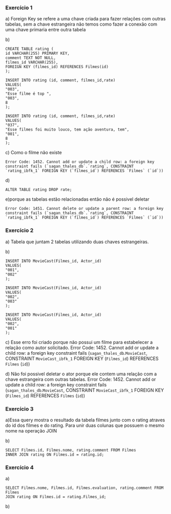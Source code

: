 
### Exercício 1
a) Foreign Key se refere a uma chave criada para fazer relações com outras tabelas, sem a chave estrangeira não temos como fazer a conexão com uma chave primaria entre outra tabela

b)
```
CREATE TABLE rating (
id VARCHAR(255) PRIMARY KEY,
comment TEXT NOT NULL,
filmes_id VARCHAR(255),
FOREIGN KEY (filmes_id) REFERENCES Filmes(id)
);

INSERT INTO rating (id, comment, filmes_id,rate)
VALUES(
"003",
"Esse filme é top ",
"003",
8
);

INSERT INTO rating (id, comment, filmes_id,rate)
VALUES(
"037",
"Esse filmes foi muito louco, tem ação aventura, tem",
"001",
8
);

```

c) Como o filme não existe  
```
Error Code: 1452. Cannot add or update a child row: a foreign key constraint fails (`sagan_thales_db`.`rating`, CONSTRAINT `rating_ibfk_1` FOREIGN KEY (`filmes_id`) REFERENCES `Filmes` (`id`))

```
d) 
```
ALTER TABLE rating DROP rate;
```

e)porque as tabelas estão relacionadas então não é possivel deletar
```
Error Code: 1451. Cannot delete or update a parent row: a foreign key constraint fails (`sagan_thales_db`.`rating`, CONSTRAINT `rating_ibfk_1` FOREIGN KEY (`filmes_id`) REFERENCES `Filmes` (`id`))
```

### Exercício 2
a) Tabela que juntam 2 tabelas utilizando duas chaves estrangeiras.

b)
```
INSERT INTO MovieCast(Filmes_id, Actor_id)
VALUES(
"001",
"002"
);

INSERT INTO MovieCast(Filmes_id, Actor_id)
VALUES(
"002",
"003"
);

INSERT INTO MovieCast(Filmes_id, Actor_id)
VALUES(
"002",
"001"
);
```
c) Esse erro foi criado porque não possui um filme para estabelecer a relação como autor solicitado.
Error Code: 1452. Cannot add or update a child row: a foreign key constraint fails (`sagan_thales_db`.`MovieCast`, CONSTRAINT `MovieCast_ibfk_1` FOREIGN KEY (`Filmes_id`) REFERENCES `Filmes` (`id`))

d) Não foi possivel deletar o ator porque ele contem uma relação com a chave estrangeira com outras tabelas.
Error Code: 1452. Cannot add or update a child row: a foreign key constraint fails (`sagan_thales_db`.`MovieCast`, CONSTRAINT `MovieCast_ibfk_1` FOREIGN KEY (`Filmes_id`) REFERENCES `Filmes` (`id`))

### Exercício 3
a)Essa query mostra o resultado da tabela filmes junto com o rating atraves do id dos filmes e do rating.
Para unir duas colunas que possuem o mesmo nome na operação JOIN

b)
```
SELECT Filmes.id, Filmes.nome, rating.comment FROM Filmes 
INNER JOIN rating ON Filmes.id = rating.id;
```

### Exercício 4
a)
```
SELECT Filmes.nome, Filmes.id, Filmes.evaluation, rating.comment FROM Filmes
JOIN rating ON Filmes.id = rating.Filmes_id;
```
b)
```

```